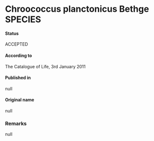 Chroococcus planctonicus Bethge SPECIES
=======

#### Status
ACCEPTED

#### According to
The Catalogue of Life, 3rd January 2011

#### Published in
null

#### Original name
null

### Remarks
null